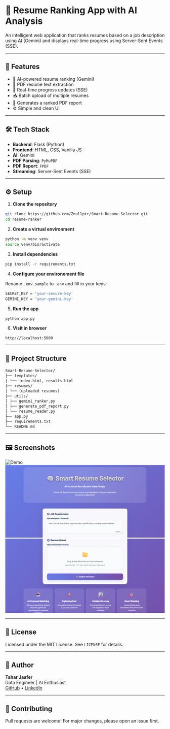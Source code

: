 # 📄 Resume Ranking App with AI Analysis

An intelligent web application that ranks resumes based on a job description using AI (Gemini) and displays real-time progress using Server-Sent Events (SSE).

---

## 🚀 Features

- 🧠 AI-powered resume ranking (Gemini)
- 📄 PDF resume text extraction
- 🔁 Real-time progress updates (SSE)
- 📥 Batch upload of multiple resumes
- 📑 Generates a ranked PDF report
- ⚙️ Simple and clean UI

---

## 🛠️ Tech Stack

- **Backend**: Flask (Python)
- **Frontend**: HTML, CSS, Vanilla JS
- **AI**: Gemini
- **PDF Parsing**: `PyMuPDF`
- **PDF Report**: `FPDF`
- **Streaming**: Server-Sent Events (SSE)

---

## ⚙️ Setup

1. **Clone the repository**

```bash
git clone https://github.com/Znullptr/Smart-Resume-Selector.git
cd resume-ranker
```

2. **Create a virtual environment**

```bash
python -m venv venv
source venv/bin/activate
```

3. **Install dependencies**

```bash
pip install -r requirements.txt
```

4. **Configure your environement file**

Rename `.env.sample` to `.env` and fill in your keys:

```bash
SECRET_KEY = 'your-secure-key'
GEMINI_KEY = 'your-gemini-key'
```

5. **Run the app**

```bash
python app.py
```

6. **Visit in browser**

```
http://localhost:5000
```

---

## 📂 Project Structure

```
Smart-Resume-Selector/
├── templates/
│ └── index.html, results.html
├── resumes/
│ └── (uploaded resumes)
├── utils/
│ ├── gemini_ranker.py
│ ├── generate_pdf_report.py
│ └── resume_reader.py
├── app.py
├── requirements.txt
└── README.md
```

---

## 🖼️ Screenshots

![Demo](images/smart-resume.gif)
![Screenshot1](images/in1.png)
![Screenshot2](images/in2.png)


---

## 📄 License

Licensed under the MIT License. See `LICENSE` for details.

---

## 👤 Author

**Tahar Jaafer**  
Data Engineer | AI Enthusiast  
[GitHub](https://github.com/Znullptr) • [LinkedIn](https://www.linkedin.com/in/tahar-jaafer-522569221)

---

## 🤝 Contributing

Pull requests are welcome! For major changes, please open an issue first.
